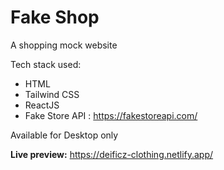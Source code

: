 # Fake Shop

A shopping mock website 

Tech stack used:
  -  HTML
  -  Tailwind CSS
  -  ReactJS
  -  Fake Store API : https://fakestoreapi.com/

Available for Desktop only

**Live preview:** https://deificz-clothing.netlify.app/
